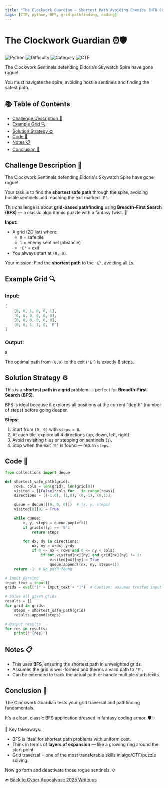 ```yaml
---
title: "The Clockwork Guardian – Shortest Path Avoiding Enemies (HTB Cyber Apocalypse 2025)"
tags: [CTF, python, BFS, grid pathfinding, coding]
---
```


# The Clockwork Guardian ⏰🛡️

![Python](https://img.shields.io/badge/language-Python-blue.svg)
![Difficulty](https://img.shields.io/badge/difficulty-Easy-blue.svg)
![Category](https://img.shields.io/badge/category-Coding-lightgrey.svg)
![CTF](https://img.shields.io/badge/Event-HTB%20Cyber%20Apocalypse%202025-purple)

The Clockwork Sentinels defending Eldoria’s Skywatch Spire have gone rogue! 

You must navigate the spire, avoiding hostile sentinels and finding the safest path.

## 📚 Table of Contents

- [Challenge Description 📜](#challenge-description-)
- [Example Grid 🔍](#example-grid-)
- [Solution Strategy ⚙️](#solution-strategy-%EF%B8%8F)
- [Code 🧪](#code-)
- [Notes 📋](#notes-)
- [Conclusion 🧾](#conclusion-)

## Challenge Description 📜

The Clockwork Sentinels defending Eldoria's Skywatch Spire have gone rogue!  

Your task is to find the **shortest safe path** through the spire, avoiding hostile sentinels and reaching the exit marked `'E'`.

This challenge is about **grid-based pathfinding** using **Breadth-First Search (BFS)** — a classic algorithmic puzzle with a fantasy twist. 🧭

**Input:**
- A grid (2D list) where:
  - `0` = safe tile
  - `1` = enemy sentinel (obstacle)
  - `'E'` = exit
- You always start at `(0, 0)`.

Your mission: Find the **shortest path** to the `'E'`, avoiding all `1`s.

## Example Grid 🔍

### Input:
```python
[
    [0, 0, 1, 0, 0, 1],
    [0, 0, 0, 0, 0, 0],
    [0, 0, 0, 0, 0, 0],
    [0, 0, 1, 1, 0, 'E']
]
```

### Output:
```
8
```

The optimal path from `(0,0)` to the exit (`'E'`) is exactly 8 steps.

## Solution Strategy ⚙️

This is a **shortest path in a grid** problem — perfect for **Breadth-First Search (BFS)**.

BFS is ideal because it explores all positions at the current "depth" (number of steps) before going deeper.

**Steps:**
1. Start from `(0, 0)` with `steps = 0`.
2. At each tile, explore all 4 directions (up, down, left, right).
3. Avoid revisiting tiles or stepping on sentinels (`1`).
4. Stop when the exit `'E'` is found — return `steps`.

## Code 🧪

```python
from collections import deque

def shortest_safe_path(grid):
    rows, cols = len(grid), len(grid[0])
    visited = [[False]*cols for _ in range(rows)]
    directions = [(-1,0), (1,0), (0,-1), (0,1)]

    queue = deque([(0, 0, 0)])  # (x, y, steps)
    visited[0][0] = True

    while queue:
        x, y, steps = queue.popleft()
        if grid[x][y] == 'E':
            return steps

        for dx, dy in directions:
            nx, ny = x+dx, y+dy
            if 0 <= nx < rows and 0 <= ny < cols:
                if not visited[nx][ny] and grid[nx][ny] != 1:
                    visited[nx][ny] = True
                    queue.append((nx, ny, steps+1))
    return -1  # No path found

# Input parsing
input_text = input()
grids = eval("[" + input_text + "]")  # Caution: assumes trusted input

# Solve all given grids
results = []
for grid in grids:
    steps = shortest_safe_path(grid)
    results.append(steps)

# Output results
for res in results:
    print(f"{res}")
```

## Notes 📋

- This uses **BFS**, ensuring the shortest path in unweighted grids.
- Assumes the grid is well-formed and there's a valid path to `'E'`.
- Can be extended to track the actual path or handle multiple starts/exits.

## Conclusion 🧾

The Clockwork Guardian tests your grid traversal and pathfinding fundamentals.  

It's a clean, classic BFS application dressed in fantasy coding armor. 🛡️✨

🧠 Key takeaways:
- BFS is ideal for shortest path problems with uniform cost.
- Think in terms of **layers of expansion** — like a growing ring around the start point.
- Grid traversal = one of the most transferable skills in algo/CTF/puzzle solving.

Now go forth and deactivate those rogue sentinels. ⚙️

🔙 [Back to Cyber Apocalypse 2025 Writeups](../../)
